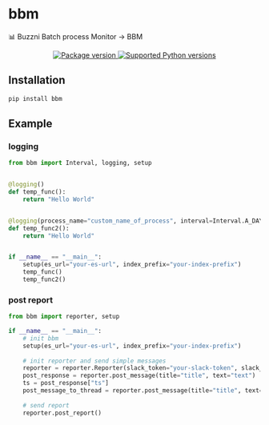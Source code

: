 # bbm
📊 Buzzni Batch process Monitor -> BBM 

</p>
<p align="center">
<a href="https://pypi.org/project/bbm" target="_blank">
    <img src="https://img.shields.io/pypi/v/bbm?color=%2334D058&label=pypi%20package" alt="Package version">
</a>
<a href="https://pypi.org/project/bbm" target="_blank">
    <img src="https://img.shields.io/pypi/pyversions/bbm?color=%2334D058" alt="Supported Python versions">
</a>
</p>

## Installation
```bash
pip install bbm
```

## Example
### logging
```python
from bbm import Interval, logging, setup


@logging()
def temp_func():
    return "Hello World"


@logging(process_name="custom_name_of_process", interval=Interval.A_DAY)
def temp_func2():
    return "Hello World"


if __name__ == "__main__":
    setup(es_url="your-es-url", index_prefix="your-index-prefix")
    temp_func()
    temp_func2()
```
### post report
```python
from bbm import reporter, setup

if __name__ == "__main__":
    # init bbm
    setup(es_url="your-es-url", index_prefix="your-index-prefix")
    
    # init reporter and send simple messages
    reporter = reporter.Reporter(slack_token="your-slack-token", slack_channel_id="your-slack-channel-id")
    post_response = reporter.post_message(title="title", text="text")
    ts = post_response["ts"]
    post_message_to_thread = reporter.post_message(title="title", text="text", ts=ts)
    
    # send report    
    reporter.post_report()
```
